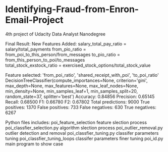 # Identifying-Fraud-from-Enron-Email-Project
4th project of Udacity Data Analyst Nanodegree

Final Result:
New Features Added:
salary_total_pay_ratio = salary/total_payments
from_pio_ratio = from_poi_to_this_person/from_messages
to_pio_ratio = from_this_person_to_poi/to_messages  
total_stock_exstock_ratio = exercised_stock_options/total_stock_value

Feature selected: 'from_poi_ratio', 'shared_receipt_with_poi', 'to_poi_ratio'
DecisionTreeClassifier(compute_importances=None, criterion='gini',       max_depth=None, max_features=None, max_leaf_nodes=None,   min_density=None, min_samples_leaf=1, min_samples_split=20, random_state=37, splitter='best')
Accuracy: 0.84856	Precision: 0.65145	Recall: 0.68500	F1: 0.66780	F2: 0.67802  Total predictions: 9000	True positives: 1370	False positives:  733	False negatives:  630 True negatives: 6267

Python files includes:
poi_feature_selection            feature slection process 
poi_classfier_selection.py       algorithm slection process 
poi_outlier_removal.py           outlier detection and removal
poi_classfier_tuning.py          classifer parameters tuning
poi_classfier_tuning_loops       classifer parameters finer tuning
poi_id.py                        main program to show case
